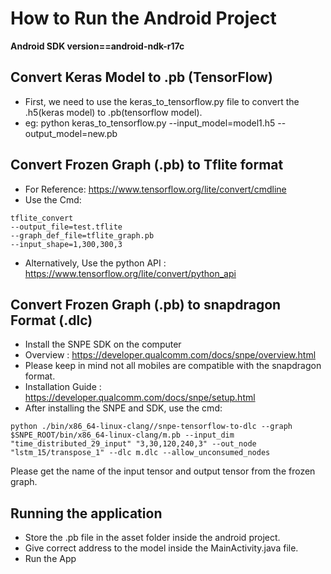 # How to Run the Android Project

**Android SDK version==android-ndk-r17c**



## Convert Keras Model to .pb (TensorFlow)
* First, we need to use the keras_to_tensorflow.py file to convert the .h5(keras model) to .pb(tensorflow model).
* eg: python keras_to_tensorflow.py --input_model=model1.h5 --output_model=new.pb

## Convert Frozen Graph (.pb) to Tflite format
* For Reference: https://www.tensorflow.org/lite/convert/cmdline
* Use the Cmd:
```
tflite_convert 
--output_file=test.tflite 
--graph_def_file=tflite_graph.pb 
--input_shape=1,300,300,3
```
* Alternatively, Use the python API : https://www.tensorflow.org/lite/convert/python_api

## Convert Frozen Graph (.pb) to snapdragon Format (.dlc)
* Install the SNPE SDK on the computer
* Overview : https://developer.qualcomm.com/docs/snpe/overview.html
* Please keep in mind not all mobiles are compatible with the snapdragon format.
* Installation Guide : https://developer.qualcomm.com/docs/snpe/setup.html
* After installing the SNPE and SDK, use the cmd: 
```
python ./bin/x86_64-linux-clang//snpe-tensorflow-to-dlc --graph $SNPE_ROOT/bin/x86_64-linux-clang/m.pb --input_dim "time_distributed_29_input" "3,30,120,240,3" --out_node "lstm_15/transpose_1" --dlc m.dlc --allow_unconsumed_nodes
```
Please get the name of the input tensor and output tensor from the frozen graph.

## Running the application
* Store the .pb file in the asset folder inside the android project.
* Give correct address to the model inside the MainActivity.java file.
* Run the App
